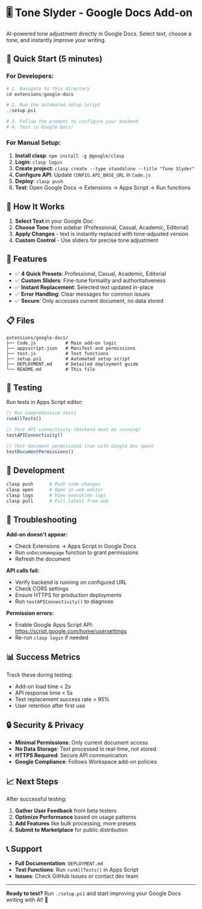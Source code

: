 # 🎚️ Tone Slyder - Google Docs Add-on

AI-powered tone adjustment directly in Google Docs. Select text, choose a tone, and instantly improve your writing.

## 🚀 Quick Start (5 minutes)

### For Developers:

```powershell
# 1. Navigate to this directory
cd extensions/google-docs

# 2. Run the automated setup script
./setup.ps1

# 3. Follow the prompts to configure your backend
# 4. Test in Google Docs!
```

### For Manual Setup:

1. **Install clasp**: `npm install -g @google/clasp`
2. **Login**: `clasp login`
3. **Create project**: `clasp create --type standalone --title "Tone Slyder"`
4. **Configure API**: Update `CONFIG.API_BASE_URL` in `Code.js`
5. **Deploy**: `clasp push`
6. **Test**: Open Google Docs → Extensions → Apps Script → Run functions

## 📱 How It Works

1. **Select Text** in your Google Doc
2. **Choose Tone** from sidebar (Professional, Casual, Academic, Editorial)
3. **Apply Changes** - text is instantly replaced with tone-adjusted version
4. **Custom Control** - Use sliders for precise tone adjustment

## 🎯 Features

- ✅ **4 Quick Presets**: Professional, Casual, Academic, Editorial
- ✅ **Custom Sliders**: Fine-tune formality and authoritativeness  
- ✅ **Instant Replacement**: Selected text updated in-place
- ✅ **Error Handling**: Clear messages for common issues
- ✅ **Secure**: Only accesses current document, no data stored

## 📋 Files

```
extensions/google-docs/
├── Code.js           # Main add-on logic
├── appsscript.json   # Manifest and permissions
├── test.js           # Test functions
├── setup.ps1         # Automated setup script
├── DEPLOYMENT.md     # Detailed deployment guide
└── README.md         # This file
```

## 🧪 Testing

Run tests in Apps Script editor:

```javascript
// Run comprehensive tests
runAllTests()

// Test API connectivity (backend must be running)
testAPIConnectivity()

// Test document permissions (run with Google Doc open)
testDocumentPermissions()
```

## 🔧 Development

```powershell
clasp push      # Push code changes
clasp open      # Open in web editor  
clasp logs      # View execution logs
clasp pull      # Pull latest from web
```

## 🐛 Troubleshooting

**Add-on doesn't appear:**
- Check Extensions → Apps Script in Google Docs
- Run `onDocsHomepage` function to grant permissions
- Refresh the document

**API calls fail:**
- Verify backend is running on configured URL
- Check CORS settings
- Ensure HTTPS for production deployments
- Run `testAPIConnectivity()` to diagnose

**Permission errors:**
- Enable Google Apps Script API: https://script.google.com/home/usersettings
- Re-run `clasp login` if needed

## 📊 Success Metrics

Track these during testing:
- Add-on load time < 2s
- API response time < 5s  
- Text replacement success rate > 95%
- User retention after first use

## 🔒 Security & Privacy

- **Minimal Permissions**: Only current document access
- **No Data Storage**: Text processed in real-time, not stored
- **HTTPS Required**: Secure API communication
- **Google Compliance**: Follows Workspace add-on policies

## 📈 Next Steps

After successful testing:
1. **Gather User Feedback** from beta testers
2. **Optimize Performance** based on usage patterns
3. **Add Features** like bulk processing, more presets
4. **Submit to Marketplace** for public distribution

## 📞 Support

- **Full Documentation**: `DEPLOYMENT.md`
- **Test Functions**: Run `runAllTests()` in Apps Script
- **Issues**: Check GitHub Issues or contact dev team

---

**Ready to test?** Run `./setup.ps1` and start improving your Google Docs writing with AI! 🚀
